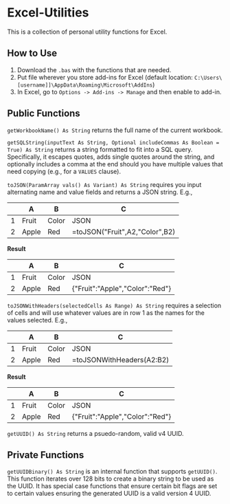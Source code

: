 # Excel-Utilities

This is a collection of personal utility functions for Excel.

## How to Use

1. Download the `.bas` with the functions that are needed.
2. Put file wherever you store add-ins for Excel (default location: `C:\Users\[username]]\AppData\Roaming\Microsoft\AddIns`)
3. In Excel, go to `Options -> Add-ins -> Manage` and then enable to add-in.

## Public Functions

`getWorkbookName() As String` returns the full name of the current workbook.

`getSQLString(inputText As String, Optional includeCommas As Boolean = True) As String` returns a string formatted to fit into a SQL query. Specifically, it escapes quotes, adds single quotes around the string, and optionally includes a comma at the end should you have multiple values that need copying (e.g., for a `VALUES` clause).

`toJSON(ParamArray vals() As Variant) As String` requires you input alternating name and value fields and returns a JSON string. E.g.,

||A|B|C|
|---|---|---|---|
|1|Fruit|Color|JSON|
|2|Apple|Red|=toJSON("Fruit",A2,"Color",B2)

**Result**

||A|B|C|
|---|---|---|---|
|1|Fruit|Color|JSON|
|2|Apple|Red|{"Fruit":"Apple","Color":"Red"}

`toJSONWithHeaders(selectedCells As Range) As String` requires a selection of cells and will use whatever values are in row 1 as the names for the values selected. E.g.,

||A|B|C|
|---|---|---|---|
|1|Fruit|Color|JSON|
|2|Apple|Red|=toJSONWithHeaders(A2:B2)

**Result**

||A|B|C|
|---|---|---|---|
|1|Fruit|Color|JSON|
|2|Apple|Red|{"Fruit":"Apple","Color":"Red"}

`getUUID() As String` returns a psuedo-random, valid v4 UUID.

## Private Functions

`getUUIDBinary() As String` is an internal function that supports `getUUID()`. This function iterates over 128 bits to create a binary string to be used as the UUID. It has special case functions that ensure certain bit flags are set to certain values ensuring the generated UUID is a valid version 4 UUID.
